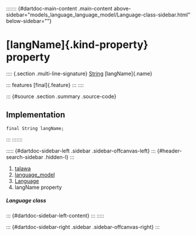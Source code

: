 ::::::: {#dartdoc-main-content .main-content above-sidebar="models_language_language_model/Language-class-sidebar.html" below-sidebar=""}
<div>

# [langName]{.kind-property} property

</div>

:::: {.section .multi-line-signature}
[String](https://api.flutter.dev/flutter/dart-core/String-class.html)
[langName]{.name}

::: features
[final]{.feature}
:::
::::

::: {#source .section .summary .source-code}
## Implementation

``` language-dart
final String langName;
```
:::
:::::::

::::: {#dartdoc-sidebar-left .sidebar .sidebar-offcanvas-left}
::: {#header-search-sidebar .hidden-l}
:::

1.  [talawa](../../index.html)
2.  [language_model](../../models_language_language_model/)
3.  [Language](../../models_language_language_model/Language-class.html)
4.  langName property

##### Language class

::: {#dartdoc-sidebar-left-content}
:::
:::::

::: {#dartdoc-sidebar-right .sidebar .sidebar-offcanvas-right}
:::
